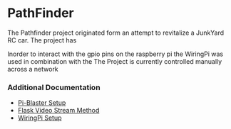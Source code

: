 # PathFinder
The Pathfinder project originated form an attempt to revitalize a JunkYard RC car. The project has 


Inorder to interact with the gpio pins on the raspberry pi the WiringPi was used in combination with the 
The Project is currently controlled manually across a network 

### Additional Documentation
* [Pi-Blaster Setup](http://ozzmaker.com/software-pwm-on-a-raspberry-pi/)
* [Flask Video Stream Method](http://www.chioka.in/python-live-video-streaming-example/)
* [WiringPi Setup]()
